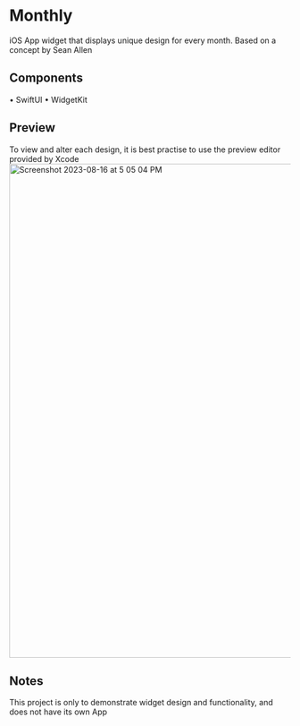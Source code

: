 # Monthly
iOS App widget that displays  unique design for every month. Based on a concept by Sean Allen

## Components
• SwiftUI
• WidgetKit

## Preview
To view and alter each design, it is best practise to use the preview editor provided by Xcode
<img width="883" alt="Screenshot 2023-08-16 at 5 05 04 PM" src="https://github.com/Taha-Chaudhry/monthly-widget/assets/46199675/1eaf3b37-63d9-4f41-ba38-5267c6e19294">


## Notes
This project is only to demonstrate widget design and functionality, and does not have its own App

